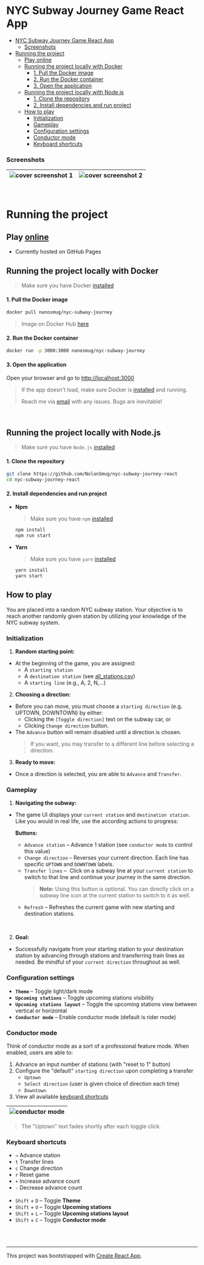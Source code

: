 # NYC Subway Journey Game React App


- [NYC Subway Journey Game React App](#nyc-subway-journey-game-react-app)
    - [Screenshots](#screenshots)
- [Running the project](#running-the-project)
  - [Play online](#play-online)
  - [Running the project locally with Docker](#running-the-project-locally-with-docker)
      - [1. Pull the Docker image](#1-pull-the-docker-image)
      - [2. Run the Docker container](#2-run-the-docker-container)
      - [3. Open the application](#3-open-the-application)
  - [Running the project locally with Node.js](#running-the-project-locally-with-nodejs)
      - [1. Clone the repository](#1-clone-the-repository)
      - [2. Install dependencies and run project](#2-install-dependencies-and-run-project)
  - [How to play](#how-to-play)
    - [Initialization](#initialization)
    - [Gameplay](#gameplay)
    - [Configuration settings](#configuration-settings)
    - [Conductor mode](#conductor-mode)
    - [Keyboard shortcuts](#keyboard-shortcuts)


### Screenshots
| ![cover screenshot 1](./src/images/cover-screenshot-1.png) | ![cover screenshot 2](./src/images/cover-screenshot-2.png) |
| -----------------------------------------------------------| ---------------------------------------------------------- |
<br>


# Running the project


## Play [online](https://nolansmug.github.io/)
- Currently hosted on GitHub Pages

## Running the project locally with Docker

> Make sure you have Docker [installed](https://www.docker.com/get-started)
#### 1. Pull the Docker image 
```bash
docker pull nanosmug/nyc-subway-journey
```
> Image on Docker Hub [here](https://hub.docker.com/r/nanosmug/nyc-subway-journey)


#### 2. Run the Docker container
```bash
docker run -p 3000:3000 nanosmug/nyc-subway-journey
```

#### 3. Open the application
Open your browser and go to [http://localhost:3000](http://localhost:3000)

> If the app doesn't load, make sure Docker is [installed](https://www.docker.com/get-started) and running.  
> 
> Reach me via [email](mailto:nolangcyr@gmail.com) with any issues. Bugs are inevitable!

<br>

## Running the project locally with Node.js
> Make sure you have `Node.js` [installed](https://nodejs.org/en/download) 

#### 1. Clone the repository
```bash
git clone https://github.com/NolanSmug/nyc-subway-journey-react
cd nyc-subway-journey-react
```

#### 2. Install dependencies and run project
- **Npm**
  > Make sure you have `npm` [installed](https://docs.npmjs.com/downloading-and-installing-node-js-and-npm)  
  ```bash
  npm install
  npm run start
  ```

- **Yarn**
  > Make sure you have `yarn` [installed](https://yarnpkg.com/getting-started/install)
  ```bash
  yarn install
  yarn start
  ```

## How to play
You are placed into a random NYC subway station. Your objective is to reach another randomly given station by utilizing your knowledge of the NYC subway system.

### Initialization
1. **Random starting point:**
- At the beginning of the game, you are assigned:
  - A `starting station` 
  - A `destination station` (see [all_stations.csv](./public/csv/all_stations.csv))
  - A `starting line` (e.g., A, 2, N,...)
2. **Choosing a direction:**
- Before you can move, you must choose a `starting direction` (e.g. UPTOWN, DOWNTOWN) by either: 
   - Clicking the `[Toggle direction]` text on the subway car, or 
   - Clicking `Change direction` button. 
- The `Advance` button will remain disabled until a direction is chosen.
     > If you want, you may transfer to a different line before selecting a direction.
3. **Ready to move:**
- Once a direction is selected, you are able to `Advance` and `Transfer`. 

### Gameplay

1. **Navigating the subway:**
- The game UI displays your `current station` and `destination station`. Like you would in real life, use the according actions to progress:

   **Buttons:**
  -  `Advance station` – Advance 1 station (see `conductor mode` to control this value)
  -  `Change direction` – Reverses your current direction. Each line has specific `UPTOWN` and `DOWNTOWN` labels.
  -  `Transfer lines` –  Click on a subway line at your `current station` to switch to that line and continue your journey in the same direction.
      > **Note:** Using this button is optional. You can directly click on a subway line icon at the current station to switch to it as well.
  - `Refresh` – Refreshes the current game with new starting and destination stations.  
<br>

2. **Goal:**
- Successfully navigate from your starting station to your destination station by advancing through stations and transferring train lines as needed. Be mindful of your `current direction` throughout as well.
  
### Configuration settings
- **`Theme`** – Toggle light/dark mode
- **`Upcoming stations`** – Toggle upcoming stations visibility
- **`Upcoming stations layout`** – Toggle the upcoming stations view between vertical or horizontal
- **`Conductor mode`** – Enable conductor mode (default is rider mode)


### Conductor mode
Think of conductor mode as a sort of a professional feature mode. When enabled, users are able to:  

1. Advance an input number of stations (with "reset to 1" button)
2. Configure the "default" `starting direction` upon completing a transfer
   - `Uptown`
   - `Select direction` (user is given choice of direction each time)
   - `Downtown`
3. View all available [keyboard shortcuts](#keyboard-shortcuts)

| ![conductor mode](./src/images/conductor-mode-screenshot.png) |
| ------------------------------------------------------------- | 

> The "Uptown" text fades shortly after each toggle click.

### Keyboard shortcuts
- `→` Advance station
- `t` Transfer lines
- `c` Change direction
- `r` Reset game
- `+` Increase advance count
- `-` Decrease advance count
<br><br>
- `Shift` + `D` – Toggle **Theme**
- `Shift` + `U` – Toggle **Upcoming stations**
- `Shift` + `L` – Toggle **Upcoming stations layout**
- `Shift` + `C` – Toggle **Conductor mode**

<br><br>

---

This project was bootstrapped with [Create React App](https://github.com/facebook/create-react-app).
